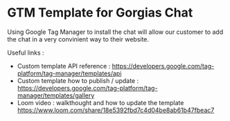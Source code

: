 # GTM Template for Gorgias Chat

Using Google Tag Manager to install the chat will allow our customer to add the chat in a very convinient way to their website.

Useful links : 
- Custom template API reference : https://developers.google.com/tag-platform/tag-manager/templates/api
- Custom template how to publish / update : https://developers.google.com/tag-platform/tag-manager/templates/gallery
- Loom video : walkthought and how to update the template https://www.loom.com/share/18e5392fbd7c4d04be8ab61b47fbeac7
